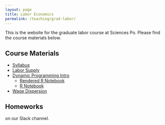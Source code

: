 ```yaml
---
layout: page
title: Labor Economics
permalink: /teaching/grad-labor/
---
```


This is the website for the graduate labor course at Sciences Po. Please find the course materials below.

## Course Materials

* [Syllabus](https://www.dropbox.com/s/x1f0zv7ycmovkzr/grad-labour-syllabus.pdf?dl=0)
* [Labor Supply](https://www.dropbox.com/s/7kjl0mzxus6519e/labor-supply-static.pdf?dl=0)
* [Dynamic Programming Intro](https://www.dropbox.com/s/lyynne9g9kug8q6/dp-intro.pdf?dl=0)
	* [Rendered R Notebook](https://www.dropbox.com/s/xvmlyaqz4n58qoz/dp.nb.html?dl=0)
	* [R Notebook](https://www.dropbox.com/s/79nud00bet0x9z2/dp.Rmd?dl=0)
* [Wage Dispersion](https://www.dropbox.com/s/t98j22wnkzibbp1/dispersion.pdf?dl=0)

## Homeworks

on our Slack channel.

